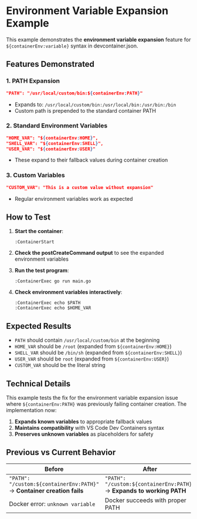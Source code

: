 # Environment Variable Expansion Example

This example demonstrates the **environment variable expansion** feature for `${containerEnv:variable}` syntax in devcontainer.json.

## Features Demonstrated

### 1. PATH Expansion
```json
"PATH": "/usr/local/custom/bin:${containerEnv:PATH}"
```
- Expands to: `/usr/local/custom/bin:/usr/local/bin:/usr/bin:/bin`
- Custom path is prepended to the standard container PATH

### 2. Standard Environment Variables
```json
"HOME_VAR": "${containerEnv:HOME}",
"SHELL_VAR": "${containerEnv:SHELL}",
"USER_VAR": "${containerEnv:USER}"
```
- These expand to their fallback values during container creation

### 3. Custom Variables
```json
"CUSTOM_VAR": "This is a custom value without expansion"
```
- Regular environment variables work as expected

## How to Test

1. **Start the container**:
   ```
   :ContainerStart
   ```

2. **Check the postCreateCommand output** to see the expanded environment variables

3. **Run the test program**:
   ```
   :ContainerExec go run main.go
   ```

4. **Check environment variables interactively**:
   ```
   :ContainerExec echo $PATH
   :ContainerExec echo $HOME_VAR
   ```

## Expected Results

- `PATH` should contain `/usr/local/custom/bin` at the beginning
- `HOME_VAR` should be `/root` (expanded from `${containerEnv:HOME}`)
- `SHELL_VAR` should be `/bin/sh` (expanded from `${containerEnv:SHELL}`)
- `USER_VAR` should be `root` (expanded from `${containerEnv:USER}`)
- `CUSTOM_VAR` should be the literal string

## Technical Details

This example tests the fix for the environment variable expansion issue where `${containerEnv:PATH}` was previously failing container creation. The implementation now:

1. **Expands known variables** to appropriate fallback values
2. **Maintains compatibility** with VS Code Dev Containers syntax
3. **Preserves unknown variables** as placeholders for safety

## Previous vs Current Behavior

| Before | After |
|--------|-------|
| `"PATH": "/custom:${containerEnv:PATH}"` → **Container creation fails** | `"PATH": "/custom:${containerEnv:PATH}"` → **Expands to working PATH** |
| Docker error: `unknown variable` | Docker succeeds with proper PATH |
